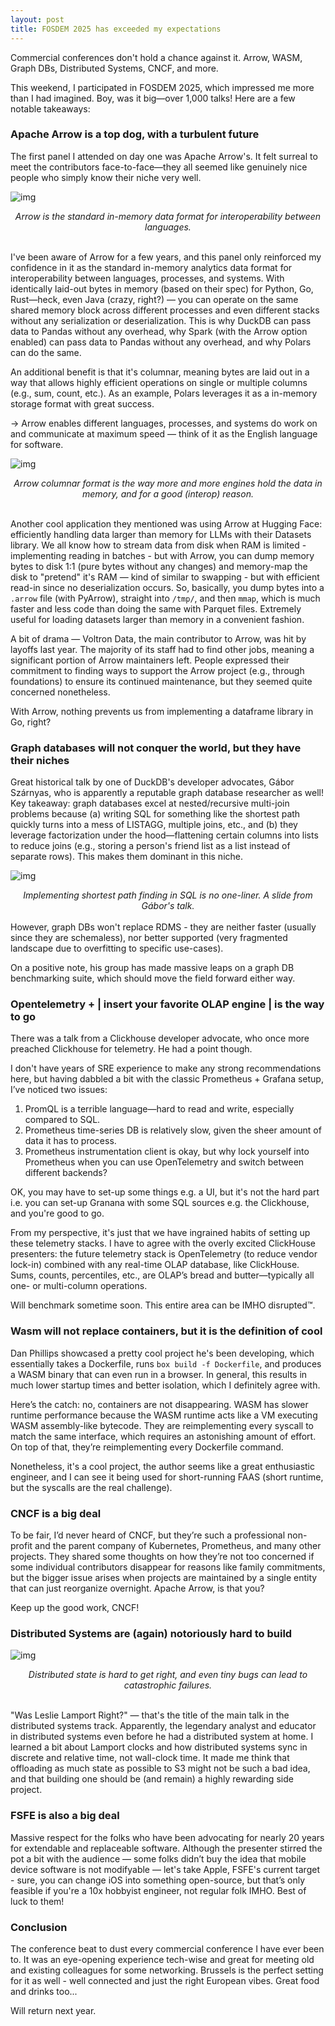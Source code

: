 ```yaml
---
layout: post
title: FOSDEM 2025 has exceeded my expectations
---
```


Commercial conferences don't hold a chance against it. Arrow, WASM, Graph DBs, Distributed Systems, CNCF, and more.

<!--more-->

This weekend, I participated in FOSDEM 2025, which impressed me more than I had imagined. Boy, was it big—over 1,000 talks! Here are a few notable takeaways:

### Apache Arrow is a top dog, with a turbulent future
The first panel I attended on day one was Apache Arrow's. It felt surreal to meet the contributors face-to-face—they all seemed like genuinely nice people who simply know their niche very well.

![img](/assets/IMG_2337.jpg)
<center><i>Arrow is the standard in-memory data format for interoperability between languages.</i></center>

<br />

I've been aware of Arrow for a few years, and this panel only reinforced my confidence in it as the standard in-memory analytics data format for interoperability between languages, processes, and systems. With identically laid-out bytes in memory (based on their spec) for Python, Go, Rust—heck, even Java (crazy, right?) — you can operate on the same shared memory block across different processes and even different stacks without any serialization or deserialization. This is why DuckDB can pass data to Pandas without any overhead, why Spark (with the Arrow option enabled) can pass data to Pandas without any overhead, and why Polars can do the same.

An additional benefit is that it's columnar, meaning bytes are laid out in a way that allows highly efficient operations on single or multiple columns (e.g., sum, count, etc.). As an example, Polars leverages it as a in-memory storage format with great success.

→ Arrow enables different languages, processes, and systems do work on and communicate at maximum speed — think of it as the English language for software.

![img](/assets/IMG_2336.jpg)
<center><i>Arrow columnar format is the way more and more engines hold the data in memory, and for a good (interop) reason.</i></center>

<br />

Another cool application they mentioned was using Arrow at Hugging Face: efficiently handling data larger than memory for LLMs with their Datasets library. We all know how to stream data from disk when RAM is limited - implementing reading in batches - but with Arrow, you can dump memory bytes to disk 1:1 (pure bytes without any changes) and memory-map the disk to "pretend" it's RAM — kind of similar to swapping - but with efficient read-in since no deserialization occurs. So, basically, you dump bytes into a `.arrow` file (with PyArrow), straight into `/tmp/`, and then `mmap`, which is much faster and less code than doing the same with Parquet files. Extremely useful for loading datasets larger than memory in a convenient fashion.

A bit of drama — Voltron Data, the main contributor to Arrow, was hit by layoffs last year. The majority of its staff had to find other jobs, meaning a significant portion of Arrow maintainers left. People expressed their commitment to finding ways to support the Arrow project (e.g., through foundations) to ensure its continued maintenance, but they seemed quite concerned nonetheless.

With Arrow, nothing prevents us from implementing a dataframe library in Go, right?

### Graph databases will not conquer the world, but they have their niches
Great historical talk by one of DuckDB's developer advocates, Gábor Szárnyas, who is apparently a reputable graph database researcher as well! Key takeaway: graph databases excel at nested/recursive multi-join problems because (a) writing SQL for something like the shortest path quickly turns into a mess of LISTAGG, multiple joins, etc., and (b) they leverage factorization under the hood—flattening certain columns into lists to reduce joins (e.g., storing a person's friend list as a list instead of separate rows). This makes them dominant in this niche.

![img](/assets/image-graph.png)
<center><i>Implementing shortest path finding in SQL is no one-liner. A slide from Gábor's talk.</i></center>

<br />
However, graph DBs won't replace RDMS - they are neither faster (usually since they are schemaless), nor better supported (very fragmented landscape due to overfitting to specific use-cases).

On a positive note, his group has made massive leaps on a graph DB benchmarking suite, which should move the field forward either way.

### Opentelemetry + | insert your favorite OLAP engine | is the way to go
There was a talk from a Clickhouse developer advocate, who once more preached Clickhouse for telemetry. He had a point though.

I don't have years of SRE experience to make any strong recommendations here, but having dabbled a bit with the classic Prometheus + Grafana setup, I’ve noticed two issues:

1. PromQL is a terrible language—hard to read and write, especially compared to SQL.
1. Prometheus time-series DB is relatively slow, given the sheer amount of data it has to process.
1. Prometheus instrumentation client is okay, but why lock yourself into Prometheus when you can use OpenTelemetry and switch between different backends?

OK, you may have to set-up some things e.g. a UI, but it's not the hard part i.e. you can set-up Granana with some SQL sources e.g. the Clickhouse, and you're good to go.

From my perspective, it's just that we have ingrained habits of setting up these telemetry stacks. I have to agree with the overly excited ClickHouse presenters: the future telemetry stack is OpenTelemetry (to reduce vendor lock-in) combined with any real-time OLAP database, like ClickHouse. Sums, counts, percentiles, etc., are OLAP’s bread and butter—typically all one- or multi-column operations.

Will benchmark sometime soon. This entire area can be IMHO disrupted™.

### Wasm will not replace containers, but it is the definition of cool
Dan Phillips showcased a pretty cool project he's been developing, which essentially takes a Dockerfile, runs `box build -f Dockerfile`, and produces a WASM binary that can even run in a browser. In general, this results in much lower startup times and better isolation, which I definitely agree with.

Here’s the catch: no, containers are not disappearing. WASM has slower runtime performance because the WASM runtime acts like a VM executing WASM assembly-like bytecode. They are reimplementing every syscall to match the same interface, which requires an astonishing amount of effort. On top of that, they’re reimplementing every Dockerfile command.

Nonetheless, it's a cool project, the author seems like a great enthusiastic engineer, and I can see it being used for short-running FAAS (short runtime, but the syscalls are the real challenge).

### CNCF is a big deal
To be fair, I’d never heard of CNCF, but they’re such a professional non-profit and the parent company of Kubernetes, Prometheus, and many other projects. They shared some thoughts on how they’re not too concerned if some individual contributors disappear for reasons like family commitments, but the bigger issue arises when projects are maintained by a single entity that can just reorganize overnight. Apache Arrow, is that you?

Keep up the good work, CNCF!

### Distributed Systems are (again) notoriously hard to build

![img](/assets/IMG_2339.jpg)
<center><i>Distributed state is hard to get right, and even tiny bugs can lead to catastrophic failures.</i></center>

<br />

"Was Leslie Lamport Right?" — that's the title of the main talk in the distributed systems track. Apparently, the legendary analyst and educator in distributed systems even before he had a distributed system at home. I learned a bit about Lamport clocks and how distributed systems sync in discrete and relative time, not wall-clock time. It made me think that offloading as much state as possible to S3 might not be such a bad idea, and that building one should be (and remain) a highly rewarding side project.

### FSFE is also a big deal
Massive respect for the folks who have been advocating for nearly 20 years for extendable and replaceable software. Although the presenter stirred the pot a bit with the audience — some folks didn’t buy the idea that mobile device software is not modifyable — let's take Apple, FSFE's current target - sure, you can change iOS into something open-source, but that’s only feasible if you're a 10x hobbyist engineer, not regular folk IMHO. Best of luck to them!

### Conclusion
The conference beat to dust every commercial conference I have ever been to. It was an eye-opening experience tech-wise and great for meeting old and existing colleagues for some networking. Brussels is the perfect setting for it as well - well connected and just the right European vibes. Great food and drinks too...

Will return next year.